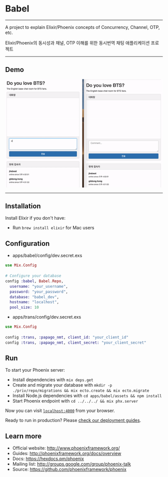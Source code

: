 # Babel
---
A project to explain Elixir/Phoenix concepts of Concurrency, Channel, OTP, etc.

Elixir/Phoenix의 동시성과 채널, OTP 이해를 위한 동시번역 채팅 애플리케이션 프로젝트

---
## Demo

![Babel Demo](https://raw.githubusercontent.com/jhsbeat/babel/master/apps/babel/assets/static/images/babel.gif)

---
## Installation

Install Elixir if you don't have:

  * Run `brew install elixir` for Mac users

## Configuration

* apps/babel/config/dev.secret.exs

```elixir
use Mix.Config

# Configure your database
config :babel, Babel.Repo,
  username: "your_username",
  password: "your_password",
  database: "babel_dev",
  hostname: "localhost",
  pool_size: 10
```

* apps/trans/config/dev.secret.exs

```elixir
use Mix.Config

config :trans, :papago_nmt, client_id: "your_client_id"
config :trans, :papago_nmt, client_secret: "your_client_secret"
```

## Run

To start your Phoenix server:

  * Install dependencies with `mix deps.get`
  * Create and migrate your database with `mkdir -p ./priv/repo/migrations && mix ecto.create && mix ecto.migrate`
  * Install Node.js dependencies with `cd apps/babel/assets && npm install`
  * Start Phoenix endpoint with `cd ../../../ && mix phx.server`

Now you can visit [`localhost:4000`](http://localhost:4000) from your browser.

Ready to run in production? Please [check our deployment guides](http://www.phoenixframework.org/docs/deployment).

## Learn more

  * Official website: http://www.phoenixframework.org/
  * Guides: http://phoenixframework.org/docs/overview
  * Docs: https://hexdocs.pm/phoenix
  * Mailing list: http://groups.google.com/group/phoenix-talk
  * Source: https://github.com/phoenixframework/phoenix
